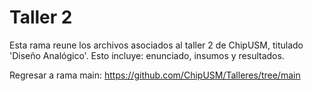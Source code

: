 # Taller 2
Esta rama reune los archivos asociados al taller 2 de ChipUSM, titulado 'Diseño Analógico'. Esto incluye: enunciado, insumos y resultados.



Regresar a rama main: https://github.com/ChipUSM/Talleres/tree/main


